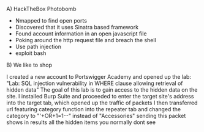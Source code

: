 
A) HackTheBox Photobomb

- Nmapped to find open ports
- Discovered that it uses Sinatra based framework
- Found account information in an open javascript file
- Poking around the http request file and breach the shell
- Use path injection 
- exploit bash

B) We like to shop

I created a new account to  Portswigger Academy and opened up the lab: "Lab: SQL injection vulnerability in WHERE clause allowing retrieval of hidden data"
The goal of this lab is to gain access to the hidden data on the site.
I installed Burp Suite and proceeded to enter the target site's address into the target tab, which opened up the traffic of packets
I then transferred url featuring category function into the repeater tab and changed the category to "'+OR+1=1--" instead of "Accessories"
sending this packet shows in results all the hidden items you normally dont see
